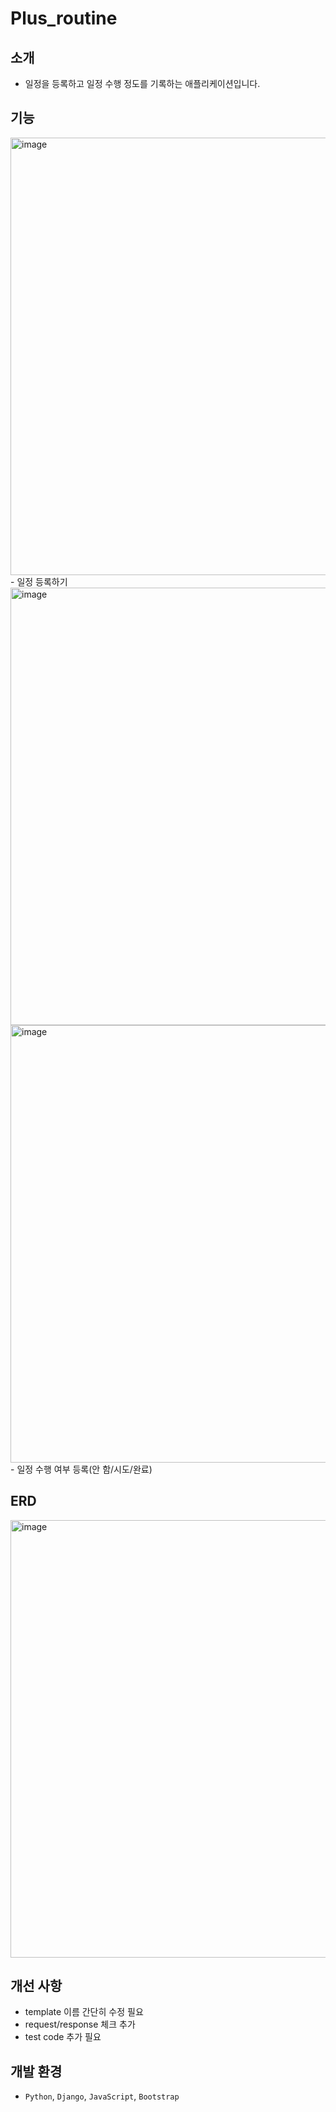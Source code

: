 # Plus_routine

## 소개
- 일정을 등록하고 일정 수행 정도를 기록하는 애플리케이션입니다.

## 기능
<img width="700" alt="image" src="https://user-images.githubusercontent.com/77590526/172838196-4d02be65-2726-4487-97e5-1917c431cf4d.png">
- 일정 등록하기
<img width="700" alt="image" src="https://user-images.githubusercontent.com/77590526/172838321-a41e486a-f64f-4a28-9b6b-09a2c43f74cf.png">
<img width="700" alt="image" src="https://user-images.githubusercontent.com/77590526/172838383-82702a8b-4f79-41b7-8ecb-8fcb76535a20.png">
- 일정 수행 여부 등록(안 함/시도/완료) 

## ERD
<img width="700" alt="image" src="https://user-images.githubusercontent.com/77590526/172837966-2ba56336-00da-497a-b443-c8a5a7ea97ef.png">


## 개선 사항
- template 이름 간단히 수정 필요
- request/response 체크 추가 
- test code 추가 필요

## 개발 환경
- `Python`, `Django`, `JavaScript`, `Bootstrap`
